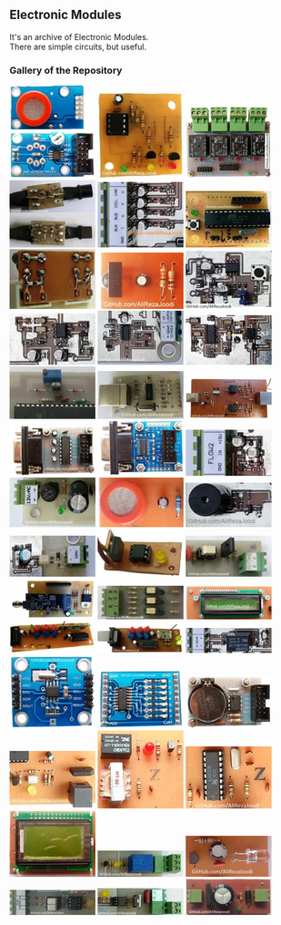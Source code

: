 ## Electronic Modules 
It's an archive of Electronic Modules.  
There are simple circuits, but useful.

### Gallery of the Repository
![](Sensor_MQ_DO/Pictures/Album.jpg)
![](EEPROM_AT24Cx/Pictures/Album.jpg)
![](Driver_Relay_4CH/Pictures/Album.jpg)
![](Sensor_LM35_R-C%20Damper/Pictures/Album.jpg)
![](MCU_AI/Pictures/Album.jpg)
![](MCU_AVR_ATmega328/Pictures/Album.jpg)
![](Protective_IGBT%20Gate/Pictures/Album.jpg)
![](IR_Receiver/Pictures/Album.jpg)
![](MCU_WatchDog/Pictures/Album.jpg)
![](Converter_Frequency%20to%20Voltage/Pictures/Album.jpg)
![](Converter_Voltage%20to%20Current/Pictures/Album.jpg)
![](Detector_Phase%20Difference/Pictures/Album.jpg)
![](PowerSupply_ReferenceVoltage_LM336/Pictures/Album.jpg)
![](Interfacing_UARTtoUSB_CH340G/Pictures/Album.jpg)
![](Interfacing_USBtoRS422/Pictures/Album.jpg)
![](Interfacing_UARTtoRS232_1Layer/Pictures/Album.jpg)
![](Interfacing_UARTtoRS232_2Layer/Pictures/Album.jpg)
![](Detector_Water%20Flow/Pictures/Album.jpg)
![](PowerSupply_Rectifier/Pictures/Album.jpg)
![](Sensor_MQ_AO/Pictures/Album.jpg)
![](Driver_Buzzer/Pictures/Album.jpg)
![](Detector_AC%20Voltage/Pictures/Album.jpg)
![](Driver_Triac_MOC3021/Pictures/Album.jpg)
![](Driver_Thyristor_TLP521/Pictures/Album.jpg)
![](RF_NRF24L01/Pictures/Album.jpg)
![](Detector_Zero%20Crossing_3Phase/Pictures/Album.jpg)
![](Display_LCD16x2/Pictures/Album.jpg)
![](RF_ASK_Receiver_RR3-XXX/Pictures/Album.jpg)
![](RF_ASK_Transmitter_TX-13952/Pictures/Album.jpg)
![](MCU_AI/Pictures/Album2.jpg)
![](RTC_DS1307_2Layer/Pictures/Album.jpg)
![](Driver_ULN2003_2Layer/Pictures/Album.jpg)
![](RTC_DS1307_1Layer/Pictures/Album.jpg)
![](PhoneLine_Call-Detector/Pictures/Album.jpg)
![](PhoneLine_Dialing/Pictures/Album.jpg)
![](PhoneLine_DTMF-Detector/Pictures/Album.jpg)
![](Display_GLCD_KS0108_64x128/Pictures/Album.jpg)
![](Driver_Relay/Pictures/Album.jpg)
![](IR_Sender/Pictures/Album.jpg)
![](Detector_Zero%20Crossing_1Phase/Pictures/Album.jpg)
![](Driver_Triac_MOC3021/Pictures/Album2.jpg)
![](PowerSupply_Rectifier/Pictures/Album2.jpg)
